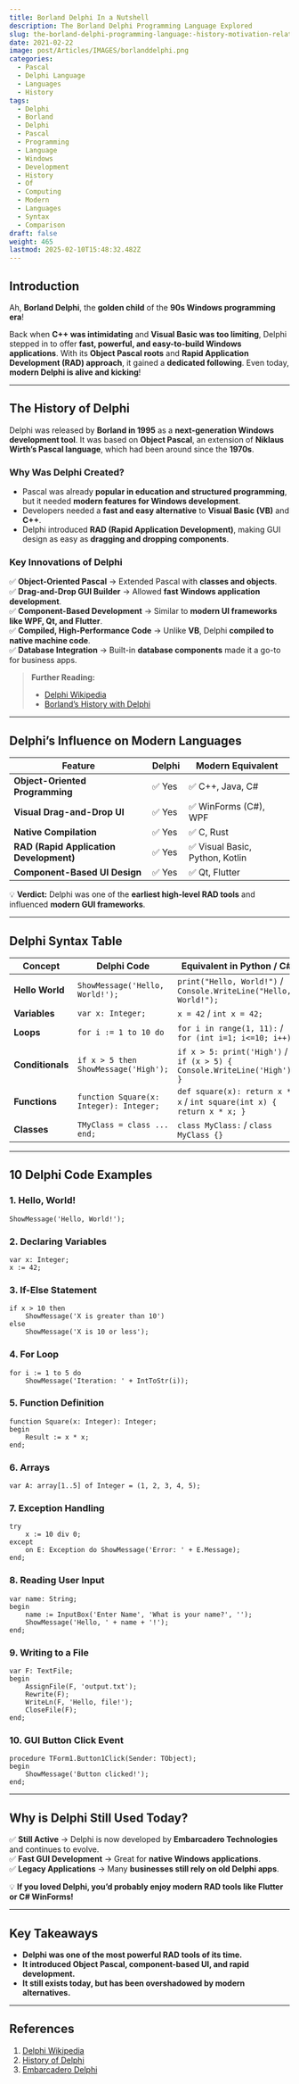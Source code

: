 ```yaml
---
title: Borland Delphi In a Nutshell
description: The Borland Delphi Programming Language Explored
slug: the-borland-delphi-programming-language:-history-motivation-relationship-to-modern-languages-and-10-code-examples
date: 2021-02-22
image: post/Articles/IMAGES/borlanddelphi.png
categories:
  - Pascal
  - Delphi Language
  - Languages
  - History
tags:
  - Delphi
  - Borland
  - Delphi
  - Pascal
  - Programming
  - Language
  - Windows
  - Development
  - History
  - Of
  - Computing
  - Modern
  - Languages
  - Syntax
  - Comparison
draft: false
weight: 465
lastmod: 2025-02-10T15:48:32.482Z
---
```

<!--

# The Borland Delphi Programming Language: History, Motivation, Relationship to Modern Languages, and 10 Code Examples
-->

## Introduction

Ah, **Borland Delphi**, the **golden child** of the **90s Windows programming era**!

Back when **C++ was intimidating** and **Visual Basic was too limiting**, Delphi stepped in to offer **fast, powerful, and easy-to-build Windows applications**. With its **Object Pascal roots** and **Rapid Application Development (RAD) approach**, it gained a **dedicated following**. Even today, **modern Delphi is alive and kicking**!

<!--
This article will cover:  

- The **history and motivation** behind Delphi.  
- How it influenced **modern programming languages**.  
- **10 real code examples** of Delphi in action.  
- A **table of Delphi syntax** compared to modern languages.  
-->

***

## The History of Delphi

Delphi was released by **Borland in 1995** as a **next-generation Windows development tool**. It was based on **Object Pascal**, an extension of **Niklaus Wirth’s Pascal language**, which had been around since the **1970s**.

### **Why Was Delphi Created?**

* Pascal was already **popular in education and structured programming**, but it needed **modern features for Windows development**.
* Developers needed a **fast and easy alternative** to **Visual Basic (VB)** and **C++**.
* Delphi introduced **RAD (Rapid Application Development)**, making GUI design as easy as **dragging and dropping components**.

### **Key Innovations of Delphi**

✅ **Object-Oriented Pascal** → Extended Pascal with **classes and objects**.\
✅ **Drag-and-Drop GUI Builder** → Allowed **fast Windows application development**.\
✅ **Component-Based Development** → Similar to **modern UI frameworks like WPF, Qt, and Flutter**.\
✅ **Compiled, High-Performance Code** → Unlike **VB**, Delphi **compiled to native machine code**.\
✅ **Database Integration** → Built-in **database components** made it a go-to for business apps.

> **Further Reading:**
>
> * [Delphi Wikipedia](https://en.wikipedia.org/wiki/Delphi_\(software\))
> * [Borland’s History with Delphi](https://delphi.fandom.com/wiki/History_of_Delphi)

***

## Delphi’s Influence on Modern Languages

| Feature                                 | Delphi | Modern Equivalent              |
| --------------------------------------- | ------ | ------------------------------ |
| **Object-Oriented Programming**         | ✅ Yes  | ✅ C++, Java, C#                |
| **Visual Drag-and-Drop UI**             | ✅ Yes  | ✅ WinForms (C#), WPF           |
| **Native Compilation**                  | ✅ Yes  | ✅ C, Rust                      |
| **RAD (Rapid Application Development)** | ✅ Yes  | ✅ Visual Basic, Python, Kotlin |
| **Component-Based UI Design**           | ✅ Yes  | ✅ Qt, Flutter                  |

💡 **Verdict:** Delphi was one of the **earliest high-level RAD tools** and influenced **modern GUI frameworks**.

***

## Delphi Syntax Table

| Concept          | Delphi Code                             | Equivalent in Python / C#                                               |
| ---------------- | --------------------------------------- | ----------------------------------------------------------------------- |
| **Hello World**  | `ShowMessage('Hello, World!');`         | `print("Hello, World!")` / `Console.WriteLine("Hello, World!");`        |
| **Variables**    | `var x: Integer;`                       | `x = 42` / `int x = 42;`                                                |
| **Loops**        | `for i := 1 to 10 do`                   | `for i in range(1, 11):` / `for (int i=1; i<=10; i++)`                  |
| **Conditionals** | `if x > 5 then ShowMessage('High');`    | `if x > 5: print('High')` / `if (x > 5) { Console.WriteLine('High'); }` |
| **Functions**    | `function Square(x: Integer): Integer;` | `def square(x): return x * x` / `int square(int x) { return x * x; }`   |
| **Classes**      | `TMyClass = class ... end;`             | `class MyClass:` / `class MyClass {}`                                   |

***

## 10 Delphi Code Examples

### **1. Hello, World!**

```delphi
ShowMessage('Hello, World!');
```

### **2. Declaring Variables**

```delphi
var x: Integer;
x := 42;
```

### **3. If-Else Statement**

```delphi
if x > 10 then
    ShowMessage('X is greater than 10')
else
    ShowMessage('X is 10 or less');
```

### **4. For Loop**

```delphi
for i := 1 to 5 do
    ShowMessage('Iteration: ' + IntToStr(i));
```

### **5. Function Definition**

```delphi
function Square(x: Integer): Integer;
begin
    Result := x * x;
end;
```

### **6. Arrays**

```delphi
var A: array[1..5] of Integer = (1, 2, 3, 4, 5);
```

### **7. Exception Handling**

```delphi
try
    x := 10 div 0;
except
    on E: Exception do ShowMessage('Error: ' + E.Message);
end;
```

### **8. Reading User Input**

```delphi
var name: String;
begin
    name := InputBox('Enter Name', 'What is your name?', '');
    ShowMessage('Hello, ' + name + '!');
end;
```

### **9. Writing to a File**

```delphi
var F: TextFile;
begin
    AssignFile(F, 'output.txt');
    Rewrite(F);
    WriteLn(F, 'Hello, file!');
    CloseFile(F);
end;
```

### **10. GUI Button Click Event**

```delphi
procedure TForm1.Button1Click(Sender: TObject);
begin
    ShowMessage('Button clicked!');
end;
```

***

## Why is Delphi Still Used Today?

✅ **Still Active** → Delphi is now developed by **Embarcadero Technologies** and continues to evolve.\
✅ **Fast GUI Development** → Great for **native Windows applications**.\
✅ **Legacy Applications** → Many **businesses still rely on old Delphi apps**.

💡 **If you loved Delphi, you’d probably enjoy modern RAD tools like Flutter or C# WinForms!**

***

## Key Takeaways

* **Delphi was one of the most powerful RAD tools of its time.**
* **It introduced Object Pascal, component-based UI, and rapid development.**
* **It still exists today, but has been overshadowed by modern alternatives.**

***

## References

1. [Delphi Wikipedia](https://en.wikipedia.org/wiki/Delphi_\(software\))
2. [History of Delphi](https://delphi.fandom.com/wiki/History_of_Delphi)
3. [Embarcadero Delphi](https://www.embarcadero.com/products/delphi)
